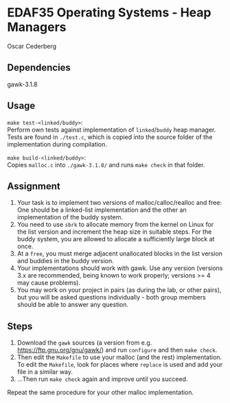 # EDAF35 Operating Systems - Heap Managers
Oscar Cederberg

## Dependencies
gawk-3.1.8

## Usage
`make test-<linked/buddy>`:\
Perform own tests against implementation of `linked`/`buddy` heap manager. Tests are found in `./test.c`, which is copied into the source folder of the implementation during compilation.

`make build-<linked/buddy>`:\
Copies `malloc.c` into `./gawk-3.1.8/` and runs `make check` in that folder.

## Assignment
1. Your task is to implement two versions of malloc/calloc/realloc and free: One should be a linked-list implementation and the other an implementation of the buddy system.
2. You need to use `sbrk` to allocate memory from the kernel on Linux for the list version and increment the heap size in suitable steps. For the buddy system, you are allowed to allocate a sufficiently large block at once.
3. At a `free`, you must merge adjacent unallocated blocks in the list version and buddies in the buddy version.
4. Your implementations should work with gawk. Use any version (versions 3.x are recommended, being known to work properly; versions >= 4 may cause problems).
5. You may work on your project in pairs (as during the lab, or other pairs), but you will be asked questions individually - both group members should be able to answer any question.

## Steps
1. Download the `gawk` sources (a version from e.g. https://ftp.gnu.org/gnu/gawk/) and run `configure` and then `make check`.
2. Then edit the `Makefile` to use your malloc (and the rest) implementation. To edit the `Makefile`, look for places where `replace` is used and add your file in a similar way.
3. …Then run `make check` again and improve until you succeed.

Repeat the same procedure for your other malloc implementation.
